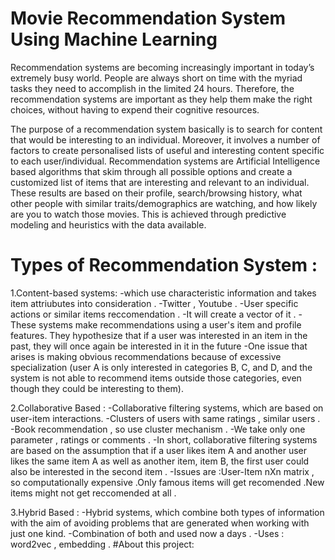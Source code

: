 # Movie Recommendation System Using Machine Learning
Recommendation systems are becoming increasingly important in today’s extremely busy world. People are always short on time with the myriad tasks they need to accomplish in the limited 24 hours. Therefore, the recommendation systems are important as they help them make the right choices, without having to expend their cognitive resources.

The purpose of a recommendation system basically is to search for content that would be interesting to an individual. Moreover, it involves a number of factors to create personalised lists of useful and interesting content specific to each user/individual. Recommendation systems are Artificial Intelligence based algorithms that skim through all possible options and create a customized list of items that are interesting and relevant to an individual. These results are based on their profile, search/browsing history, what other people with similar traits/demographics are watching, and how likely are you to watch those movies. This is achieved through predictive modeling and heuristics with the data available. 

# Types of Recommendation System :
1.Content-based systems:
-which use characteristic information and takes item attriubutes into consideration .
-Twitter , Youtube .
-User specific actions or similar items reccomendation .
-It will create a vector of it .
-These systems make recommendations using a user's item and profile features. They hypothesize that if a user was interested in an item in the past, they will once again be interested in it in the future
-One issue that arises is making obvious recommendations because of excessive specialization (user A is only interested in categories B, C, and D, and the system is not able to recommend items outside those categories, even though they could be interesting to them).

2.Collaborative Based :
-Collaborative filtering systems, which are based on user-item interactions.
-Clusters of users with same ratings , similar users .
-Book recommendation , so use cluster mechanism .
-We take only one parameter , ratings or comments .
-In short, collaborative filtering systems are based on the assumption that if a user likes item A and another user likes the same item A as well as another item, item B, the first user could also be interested in the second item .
-Issues are :User-Item nXn matrix , so computationally expensive .Only famous items will get recomended .New items might not get reccomended at all .

3.Hybrid Based :
-Hybrid systems, which combine both types of information with the aim of avoiding problems that are generated when working with just one kind.
-Combination of both and used now a days .
-Uses : word2vec , embedding .
#About this project:

